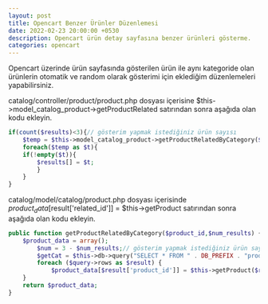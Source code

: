 ```yaml
---
layout: post
title: Opencart Benzer Ürünler Düzenlemesi
date: 2022-02-23 20:00:00 +0530
description: Opencart ürün detay sayfasına benzer ürünleri gösterme.
categories: opencart
---
```


Opencart üzerinde ürün sayfasında gösterilen ürün ile aynı kategoride olan ürünlerin otomatik ve random olarak gösterimi için eklediğim düzenlemeleri yapabilirsiniz.

catalog/controller/product/product.php dosyası içerisine $this->model_catalog_product->getProductRelated satırından sonra aşağıda olan kodu ekleyin.
```php
if(count($results)<3){// gösterim yapmak istediğiniz ürün sayısı
    $temp = $this->model_catalog_product->getProductRelatedByCategory($this->request->get['product_id'],count($results));
    foreach($temp as $t){               
    if(!empty($t)){                 
        $results[] = $t;                
        }        
    }        
}   
```

catalog/model/catalog/product.php dosyası içerisinde $product_data[$result['related_id']] = $this->getProduct satırından sonra aşağıda olan kodu ekleyin.
```php
public function getProductRelatedByCategory($product_id,$num_results) {
    $product_data = array();
        $num = 3 - $num_results;// gösterim yapmak istediğiniz ürün sayısı 
        $getCat = $this->db->query("SELECT * FROM " . DB_PREFIX . "product_to_category WHERE product_id = '" . (int)$product_id . "'");     $query = $this->db->query("SELECT * FROM " . DB_PREFIX . "product_to_category WHERE category_id = '" . (int)$getCat->row['category_id'] . "' AND product_id != '" . (int)$product_id . "' ORDER BY RAND() LIMIT 0,".$num."");                       
        foreach ($query->rows as $result) {
            $product_data[$result['product_id']] = $this->getProduct($result['product_id']);
    }   
    return $product_data;
} 
```